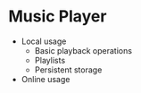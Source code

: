 # Music Player

- Local usage
  - Basic playback operations
  - Playlists
  - Persistent storage
- Online usage
